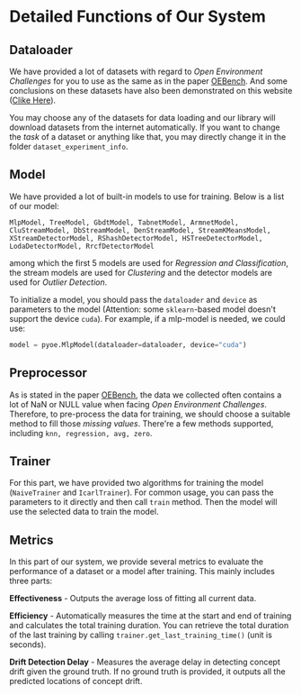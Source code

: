 # Detailed Functions of Our System

## Dataloader

We have provided a lot of datasets with regard to *Open Environment Challenges* for you to use as the same as in the paper [OEBench](https://arxiv.org/pdf/2308.15059v3). And some conclusions on these datasets have also been demonstrated on this website ([Clike Here](/datasets)).

You may choose any of the datasets for data loading and our library will download datasets from the internet automatically. If you want to change the *task* of a dataset or anything like that, you may directly change it in the folder ```dataset_experiment_info```.

## Model

We have provided a lot of built-in models to use for training. Below is a list of our model:

```MlpModel, TreeModel, GbdtModel, TabnetModel, ArmnetModel, CluStreamModel, DbStreamModel, DenStreamModel, StreamKMeansModel, XStreamDetectorModel, RShashDetectorModel, HSTreeDetectorModel, LodaDetectorModel, RrcfDetectorModel```

among which the first 5 models are used for *Regression and Classification*, the stream models are used for *Clustering* and the detector models are used for *Outlier Detection*.

To initialize a model, you should pass the ```dataloader``` and ```device``` as parameters to the model (Attention: some ```sklearn```-based model doesn't support the device ```cuda```). For example, if a mlp-model is needed, we could use:

```python
model = pyoe.MlpModel(dataloader=dataloader, device="cuda")
```

## Preprocessor

As is stated in the paper [OEBench](https://arxiv.org/pdf/2308.15059v3), the data we collected often contains a lot of NaN or NULL value when facing *Open Environment Challenges*. Therefore, to pre-process the data for training, we should choose a suitable method to fill those *missing values*. There're a few methods supported, including ```knn, regression, avg, zero```.

## Trainer

For this part, we have provided two algorithms for training the model (```NaiveTrainer``` and ```IcarlTrainer```). For common usage, you can pass the parameters to it directly and then call ```train``` method. Then the model will use the selected data to train the model.

## Metrics

In this part of our system, we provide several metrics to evaluate the performance of a dataset or a model after training. This mainly includes three parts:

**Effectiveness** - Outputs the average loss of fitting all current data.

**Efficiency** - Automatically measures the time at the start and end of training and calculates the total training duration. You can retrieve the total duration of the last training by calling ```trainer.get_last_training_time()``` (unit is seconds).

**Drift Detection Delay** - Measures the average delay in detecting concept drift given the ground truth. If no ground truth is provided, it outputs all the predicted locations of concept drift.

